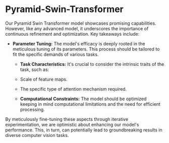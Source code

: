 # Pyramid-Swin-Transformer

Our Pyramid Swin Transformer model showcases promising capabilities. However, like any advanced model, it underscores the importance of continuous refinement and optimization. Key takeaways include:

- **Parameter Tuning:** The model's efficacy is deeply rooted in the meticulous tuning of its parameters. This process should be tailored to fit the specific demands of various tasks.

  - **Task Characteristics:** It's crucial to consider the intrinsic traits of the task, such as:
  - Scale of feature maps.
  - The specific type of attention mechanism required.

  - **Computational Constraints:** The model should be optimized keeping in mind computational limitations and the need for efficient processing.

By meticulously fine-tuning these aspects through iterative experimentation, we are optimistic about enhancing our model's performance. This, in turn, can potentially lead to groundbreaking results in diverse computer vision tasks.
